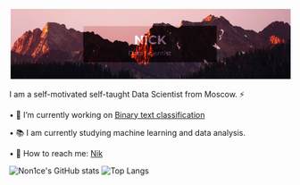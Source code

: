 
<body>
<div title="Нажмите на меня, для обзора файла"><a href="">
<p align="center">
<img src="https://github.com/Non1ce/Image_Non1ce/blob/no_nice/Title.png"/></a>
</p> 
</div>
</body>



I am a self-motivated self-taught Data Scientist from Moscow. ⚡

   • :page_with_curl:   I’m currently working on [Binary text classification](https://github.com/Non1ce/Neural_Network_Model#readme)

 
   • :books:   I am currently studying machine learning and data analysis.
 
 
   • :speech_balloon:   How to reach me: [Nik](mailto:nik.elenberger@list.ru)
 
![Non1ce's GitHub stats](https://github-readme-stats.vercel.app/api?username=Non1ce&show_icons=true&theme=dracula)
![Top Langs](https://github-readme-stats.vercel.app/api/top-langs/?username=Non1ce&hide=javascript,html&theme=dracula)


<!--
**Non1ce/Non1ce** is a ✨ _special_ ✨ repository because its `README.md` (this file) appears on your GitHub profile.

Here are some ideas to get you started:

- 🔭 I’m currently working on ...
- 🌱 I am currently studying machine learning and data analysis.
- 👯 I’m looking to collaborate on ...
- 🤔 I’m looking for help with ...
- 💬 How to reach me: ...
- 📫 How to reach me: ...
- 😄 Pronouns: ...
- ⚡ Fun fact: ...
-->
